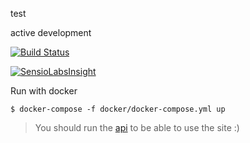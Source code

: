 test

active development

[![Build Status](https://travis-ci.org/Tekstove/Tekstove.svg?branch=master)](https://travis-ci.org/Tekstove/Tekstove)

[![SensioLabsInsight](https://insight.sensiolabs.com/projects/14fd49d4-2b7f-4fdd-9e3e-ebcee21745d0/big.png)](https://insight.sensiolabs.com/projects/14fd49d4-2b7f-4fdd-9e3e-ebcee21745d0)

Run with docker
```
$ docker-compose -f docker/docker-compose.yml up
```
> You should run the [api](https://github.com/Tekstove/Tekstove-api) to be able to use the site :)
